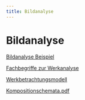 ```yaml
---
title: Bildanalyse
---
```

# Bildanalyse

[Bildanalyse Beispiel](Bildanalyse/Bildanalyse%20Beispiel.md)

[Fachbegriffe zur Werkanalyse](Bildanalyse/_VorbereitungKlausurFachbegriffezurWerkanalyseS1.pdf)

[Werkbetrachtungsmodell](Bildanalyse/_AB_205119_u63k9n_werkbetrachtungsmodell.pdf)

[Kompositionschemata.pdf](Bildanalyse/_AB_Komposition02_Schemata.pdf)
